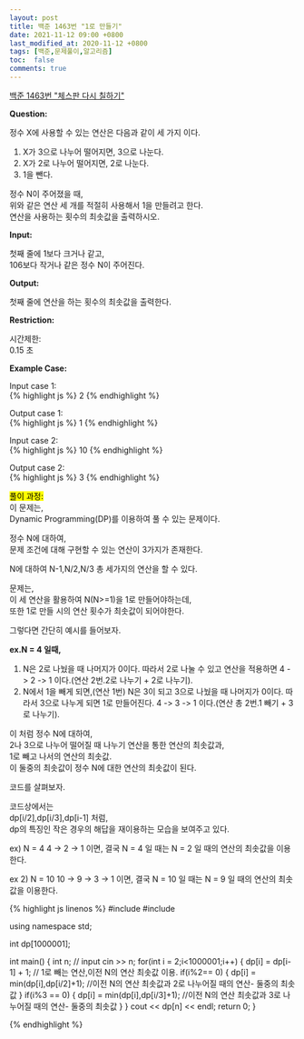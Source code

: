 ```yaml
---
layout: post
title: 백준 1463번 "1로 만들기"
date: 2021-11-12 09:00 +0800
last_modified_at: 2020-11-12 +0800
tags: [백준,문제풀이,알고리즘]
toc:  false
comments: true
---
```


[백준 1463번 "체스판 다시 칠하기"](https://www.acmicpc.net/problem/1463)<br>


<strong>Question:</strong>  

정수 X에 사용할 수 있는 연산은 다음과 같이 세 가지 이다.  

<ol>
<li>X가 3으로 나누어 떨어지면, 3으로 나눈다.</li>   
<li>X가 2로 나누어 떨어지면, 2로 나눈다.</li>   
<li>1을 뺀다.</li>  
</ol>  

정수 N이 주어졌을 때,  
위와 같은 연산 세 개를 적절히 사용해서 1을 만들려고 한다.  
연산을 사용하는 횟수의 최솟값을 출력하시오.  



<strong>Input:</strong>  


첫째 줄에 1보다 크거나 같고,  
106보다 작거나 같은 정수 N이 주어진다.


<strong>Output:</strong>  


첫째 줄에 연산을 하는 횟수의 최솟값을 출력한다.  



<strong>Restriction:</strong>  


시간제한:<br>
0.15 초 


<strong>Example Case:</strong>   

Input case 1: <br>
{% highlight js %}
2
{% endhighlight %}

Output case 1: <br>
{% highlight js %}
1
{% endhighlight %}

Input case 2: <br>
{% highlight js %}
10
{% endhighlight %}

Output case 2: <br>
{% highlight js %}
3
{% endhighlight %}



<mark>풀이 과정:</mark>  
이 문제는,  
Dynamic Programming(DP)를 이용하여 풀 수 있는 문제이다.   

정수 N에 대하여,  
문제 조건에 대해 구현할 수 있는 연산이 3가지가 존재한다.  

N에 대하여 N-1,N/2,N/3 총 세가지의 연산을 할 수 있다.  

문제는,  
이 세 연산을 활용하여 N(N>=1)을 1로 만들어야하는데,  
또한 1로 만들 시의 연산 횟수가 최솟값이 되어야한다.  

그렇다면 간단히 예시를 들어보자.  

<strong>ex.N = 4 일때,</strong>      
<ol>  
<li>  
N은 2로 나눴을 때 나머지가 0이다.  
따라서 2로 나눌 수 있고 연산을 적용하면  
4 -> 2 -> 1 이다.(연산 2번.2로 나누기 + 2로 나누기).
</li> 
<li>  
N에서 1을 빼게 되면,(연산 1번)  
N은 3이 되고 3으로 나눴을 때 나머지가 0이다.  
따라서 3으로 나누게 되면 1로 만들어진다.  
4 -> 3 -> 1 이다.(연산 총 2번.1 빼기 + 3로 나누기).
</li> 
</ol>  

이 처럼 정수 N에 대하여,  
2나 3으로 나누어 떨어질 때 나누기 연산을 통한 연산의 최솟값과,  
1로 빼고 나서의 연산의 최솟값.    
이 둘중의 최솟값이 정수 N에 대한 연산의 최솟값이 된다.  

코드를 살펴보자.  

코드상에서는     
dp[i/2],dp[i/3],dp[i-1] 처럼,  
dp의 특징인 작은 경우의 해답을 재이용하는 모습을 보여주고 있다.  

ex) N = 4
4 -> 2 -> 1
이면, 결국 N = 4 일 때는 N = 2 일 때의 연산의 최솟값을 이용한다.  

ex 2) N = 10
10 -> 9 -> 3 -> 1
이면, 결국 N = 10 일 때는 N = 9 일 때의 연산의 최솟값을 이용한다.  


{% highlight js linenos %}
#include <iostream>
#include <algorithm>

using namespace std;

int dp[1000001];

int main() {
    int n; // input
    cin >> n;
    for(int i = 2;i<1000001;i++) {
        dp[i] = dp[i-1] + 1; 
        // 1로 빼는 연산,이전 N의 연산 최솟값 이용.
        if(i%2== 0) {
            dp[i] = min(dp[i],dp[i/2]+1);
            //이전 N의 연산 최솟값과 2로 나누어질 때의 연산- 둘중의 최솟값
        }
        if(i%3 == 0) {
            dp[i] = min(dp[i],dp[i/3]+1);
            //이전 N의 연산 최솟값과 3로 나누어질 때의 연산- 둘중의 최솟값
        }
    }
    cout << dp[n] << endl;
    return 0;
}

{% endhighlight %}
